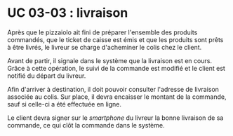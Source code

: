 # UC 03-03 : livraison

Après que le pizzaiolo ait fini de préparer l'ensemble des produits commandés, que le ticket de caisse est émis et que les produits sont prêts à être livrés, le livreur se charge d'acheminer le colis chez le client.

Avant de partir, il signale dans le système que la livraison est en cours. Grâce à cette opération, le suivi de la commande est modifié et le client est notifié du départ du livreur.

Afin d'arriver à destination, il doit pouvoir consulter l'adresse de livraison associée au colis. Sur place, il devra encaisser le montant de la commande, sauf si celle-ci a été effectuée en ligne.

Le client devra signer sur le *smartphone* du livreur la bonne livraison de sa commande, ce qui clôt la commande dans le système.
